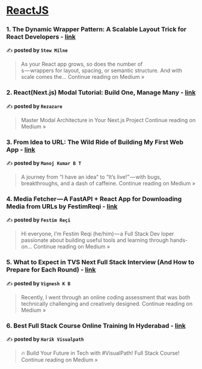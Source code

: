 
<h1><a href=https://medium.com/tag/reactjs/recommended target="_blank" rel="noopener noreferrer">ReactJS</a></h1>
<h3>1.  The Dynamic Wrapper Pattern: A Scalable Layout Trick for React Developers - <a href="https://medium.com/@stewmilne/the-dynamic-wrapper-pattern-a-scalable-layout-trick-for-react-developers-6e7105a6273b?source=rss------reactjs-5" target="_blank" rel="noopener noreferrer">link</a></h3>

✍️ **posted by `Stew Milne`**

<blockquote>As your React app grows, so does the number of <div>s — wrappers for layout, spacing, or semantic structure. And with scale comes the…
Continue reading on Medium »</blockquote>

<h3>2. React(Next.js) Modal Tutorial: Build One, Manage Many - <a href="https://medium.com/@rezazare2088/react-nextjs-modal-tutorial-ccc2a8ab9af8?source=rss------reactjs-5" target="_blank" rel="noopener noreferrer">link</a></h3>

✍️ **posted by `Rezazare`**

<blockquote>Master Modal Architecture in Your Next.js Project
Continue reading on Medium »</blockquote>

<h3>3. From Idea to URL: The Wild Ride of Building My First Web App - <a href="https://medium.com/@manojkumarmanu5555/from-idea-to-url-the-wild-ride-of-building-my-first-web-app-ae14a602229e?source=rss------reactjs-5" target="_blank" rel="noopener noreferrer">link</a></h3>

✍️ **posted by `Manoj Kumar B T`**

<blockquote>A journey from “I have an idea” to “It’s live!” — with bugs, breakthroughs, and a dash of caffeine.
Continue reading on Medium »</blockquote>

<h3>4.  Media Fetcher — A FastAPI + React App for Downloading Media from URLs by FestimReqi - <a href="https://festimreci.medium.com/media-fetcher-a-fastapi-react-app-for-downloading-media-from-urls-by-festimreqi-ef8afc49082c?source=rss------reactjs-5" target="_blank" rel="noopener noreferrer">link</a></h3>

✍️ **posted by `Festim Reçi`**

<blockquote>Hi everyone, I’m Festim Reqi (he/him) — a Full Stack Dev loper passionate about building useful tools and learning through hands-on…
Continue reading on Medium »</blockquote>

<h3>5. What to Expect in TVS Next Full Stack Interview (And How to Prepare for Each Round) - <a href="https://medium.com/@vigneshwiki07/what-to-expect-in-tvs-next-full-stack-interview-and-how-to-prepare-for-each-round-4c93e56f2363?source=rss------reactjs-5" target="_blank" rel="noopener noreferrer">link</a></h3>

✍️ **posted by `Vignesh K B`**

<blockquote>Recently, I went through an online coding assessment that was both technically challenging and creatively designed.
Continue reading on Medium »</blockquote>

<h3>6. Best Full Stack Course Online Training In Hyderabad - <a href="https://medium.com/@harik.visualpath/best-full-stack-course-online-training-in-hyderabad-53af7d0ad0f2?source=rss------reactjs-5" target="_blank" rel="noopener noreferrer">link</a></h3>

✍️ **posted by `Harik Visualpath`**

<blockquote>🔥 Build Your Future in Tech with #VisualPath! Full Stack Course!
Continue reading on Medium »</blockquote>


